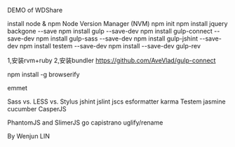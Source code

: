 DEMO of WDShare

install node & npm
Node Version Manager (NVM)
npm init
npm install jquery backgone --save
npm install gulp --save-dev
npm install gulp-connect --save-dev
npm install gulp-sass --save-dev
npm install gulp-jshint --save-dev
npm install testem --save-dev
npm install --save-dev gulp-rev


1,安装rvm+ruby
2,安装bundler
https://github.com/AveVlad/gulp-connect


npm install -g browserify

emmet



Sass vs. LESS vs. Stylus
jshint jslint jscs esformatter
karma Testem
jasmine
cucumber CasperJS

PhantomJS and SlimerJS 
go
capistrano
uglify/rename

By Wenjun LIN
